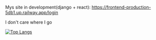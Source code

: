Mys site in development(django + react): https://frontend-production-5db1.up.railway.app/login

I don't care where I go


[![Top Langs](https://github-readme-stats-git-master-hespadas-projects.vercel.app/api/top-langs/?username=hespadas)](https://github.com/hespadas/github-readme-stats)
